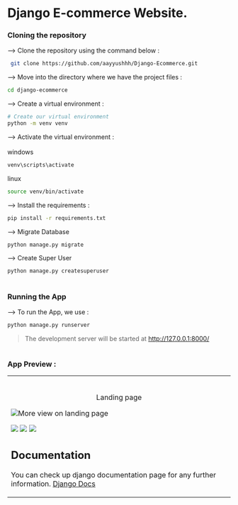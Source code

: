 # Django E-commerce Website.

### Cloning the repository

--> Clone the repository using the command below :
```bash
 git clone https://github.com/aayyushhh/Django-Ecommerce.git


```

--> Move into the directory where we have the project files : 
```bash
cd django-ecommerce

```

--> Create a virtual environment :
```bash
# Create our virtual environment
python -m venv venv

```

--> Activate the virtual environment : <br><br>
windows
```bash
venv\scripts\activate

```
linux
```bash
source venv/bin/activate

```

--> Install the requirements :
```bash
pip install -r requirements.txt

```

--> Migrate Database
```bash
python manage.py migrate

```

--> Create Super User
```bash
python manage.py createsuperuser

```

#

### Running the App

--> To run the App, we use :
```bash
python manage.py runserver

```

>  The development server will be started at http://127.0.0.1:8000/

#

### App Preview :

<table width="100%"> 
<tr>
<td width="50%">      
&nbsp; 
<br>
<p align="center">
  Landing page
</p>
<img src="https://user-images.githubusercontent.com/86301474/224287452-2ecb3169-80c3-434c-853a-861ad8ea9774.png"


  More view on landing page

 <img src="https://user-images.githubusercontent.com/86301474/224287527-1c8d35ab-5288-42b0-9de5-31e52277481b.png">
 <img src="https://user-images.githubusercontent.com/86301474/224287615-a125e7aa-eb7b-4601-b3fb-877947183a46.png">
<img src="https://user-images.githubusercontent.com/86301474/224287750-cc0316bf-999b-4a43-8930-13e0c3b8131d.png">




## Documentation
You can check up django documentation page for any further information.
[Django Docs](https://docs.djangoproject.com/en/4.0/)
